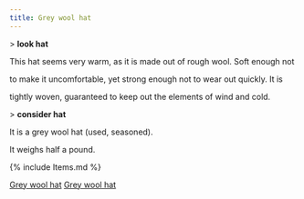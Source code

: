 ```yaml
---
title: Grey wool hat
---
```


\> **look hat**

This hat seems very warm, as it is made out of rough wool. Soft enough
not

to make it uncomfortable, yet strong enough not to wear out quickly. It
is

tightly woven, guaranteed to keep out the elements of wind and cold.

\> **consider hat**

It is a grey wool hat (used, seasoned).

It weighs half a pound.

{% include Items.md %}

[Grey wool hat](Category:_Cloth_equipment "wikilink") [Grey wool
hat](Category:_Head_items "wikilink")